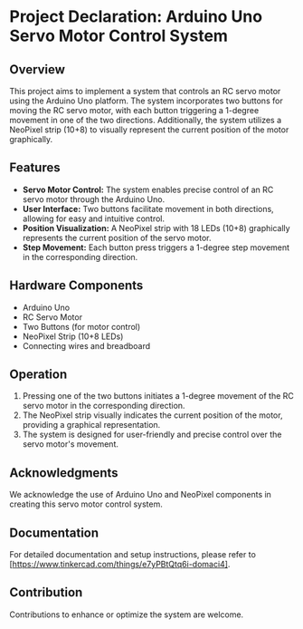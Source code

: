 # Project Declaration: Arduino Uno Servo Motor Control System

## Overview
This project aims to implement a system that controls an RC servo motor using the Arduino Uno platform. The system incorporates two buttons for moving the RC servo motor, with each button triggering a 1-degree movement in one of the two directions. Additionally, the system utilizes a NeoPixel strip (10+8) to visually represent the current position of the motor graphically.

## Features
- **Servo Motor Control:** The system enables precise control of an RC servo motor through the Arduino Uno.
- **User Interface:** Two buttons facilitate movement in both directions, allowing for easy and intuitive control.
- **Position Visualization:** A NeoPixel strip with 18 LEDs (10+8) graphically represents the current position of the servo motor.
- **Step Movement:** Each button press triggers a 1-degree step movement in the corresponding direction.

## Hardware Components
- Arduino Uno
- RC Servo Motor
- Two Buttons (for motor control)
- NeoPixel Strip (10+8 LEDs)
- Connecting wires and breadboard

## Operation
1. Pressing one of the two buttons initiates a 1-degree movement of the RC servo motor in the corresponding direction.
2. The NeoPixel strip visually indicates the current position of the motor, providing a graphical representation.
3. The system is designed for user-friendly and precise control over the servo motor's movement.

## Acknowledgments
We acknowledge the use of Arduino Uno and NeoPixel components in creating this servo motor control system.

## Documentation
For detailed documentation and setup instructions, please refer to [https://www.tinkercad.com/things/e7yPBtQtq6i-domaci4].

## Contribution
Contributions to enhance or optimize the system are welcome.



